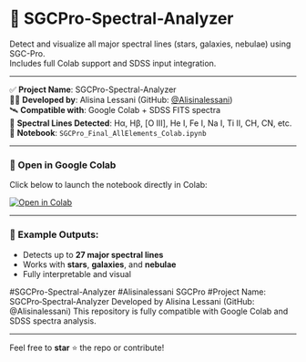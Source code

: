 # 🌌 SGCPro-Spectral-Analyzer

Detect and visualize all major spectral lines (stars, galaxies, nebulae) using SGC-Pro.  
Includes full Colab support and SDSS input integration.

---

✅ **Project Name**: SGCPro-Spectral-Analyzer  
👨‍💻 **Developed by**: Alisina Lessani (GitHub: [@Alisinalessani](https://github.com/Alisinalessani))  
🛰️ **Compatible with**: Google Colab + SDSS FITS spectra  
🔬 **Spectral Lines Detected**: Hα, Hβ, [O III], He I, Fe I, Na I, Ti II, CH, CN, etc.  
📁 **Notebook**: `SGCPro_Final_AllElements_Colab.ipynb`

---

### 🚀 Open in Google Colab  
Click below to launch the notebook directly in Colab:

[![Open in Colab](https://colab.research.google.com/assets/colab-badge.svg)](https://colab.research.google.com/github/Alisinalessani/SGCPro-Spectral-Analyzer/blob/main/SGCPro_Final_AllElements_Colab.ipynb)

---

### 📄 Example Outputs:
- Detects up to **27 major spectral lines**
- Works with **stars**, **galaxies**, and **nebulae**
- Fully interpretable and visual

#SGCPro-Spectral-Analyzer
#Alisinalessani SGCPro
#Project Name: SGCPro‑Spectral‑Analyzer
Developed by Alisina Lessani (GitHub: @Alisinalessani)
This repository is fully compatible with Google Colab and SDSS spectra analysis.

---

Feel free to **star** ⭐ the repo or contribute!